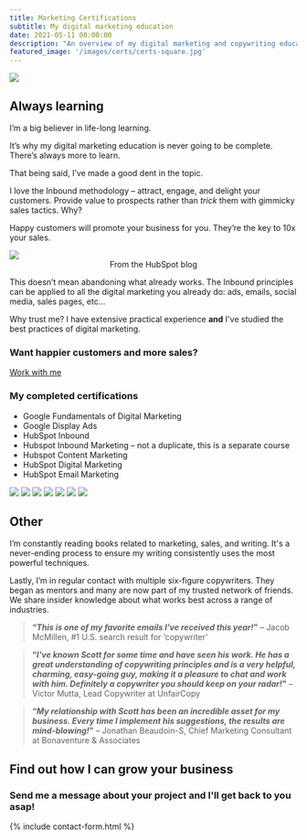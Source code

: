 ```yaml
---
title: Marketing Certifications
subtitle: My digital marketing education
date: 2021-05-11 00:00:00
description: "An overview of my digital marketing and copywriting education."
featured_image: '/images/certs/certs-square.jpg'
---
```


![](/images/certs/certs-landscape.jpg)

## Always learning

I’m a big believer in life-long learning. 

It’s why my digital marketing education is never going to be complete. There’s always more to learn. 

That being said, I’ve made a good dent in the topic.

I love the Inbound methodology – attract, engage, and delight your customers. Provide value to prospects rather than *trick* them with gimmicky sales tactics. Why?

Happy customers will promote your business for you. They’re the key to 10x your sales. 

<div class="gallery gallery--small" data-columns="1">
<img src="/images/certs/flywheel.jpg">
</div>
<div align="center">From the HubSpot blog</div>

This doesn’t mean abandoning what already works. The Inbound principles can be applied to all the digital marketing you already do: ads, emails, social media, sales pages, etc...

Why trust me? I have extensive practical experience **and** I've studied the best practices of digital marketing.


### Want happier customers and more sales?
<a href="https://scott-oneill.co.uk/contact" class="button button--large">Work with me</a>

### My completed certifications

 * Google Fundamentals of Digital Marketing
 * Google Display Ads
 * HubSpot Inbound
 * Hubspot Inbound Marketing – not a duplicate, this is a separate course
 * Hubspot Content Marketing
 * HubSpot Digital Marketing
 * HubSpot Email Marketing

<div class="gallery gallery--small" data-columns="1">
	<img src="/images/certs/InboundCert.png">
	<img src="/images/certs/digital-marketing.jpg">
	<img src="/images/certs/HubSpotDigitalAdvertising.png">
    <img src="/images/certs/Content_marketing.png">
	<img src="/images/certs/HubSpotEmailMarketingCertification.png">
    <img src="/images/certs/GoogleAdsDisplayCertification.png">
    <img src="/images/certs/HubSpotInboundMarketing.png">
</div>

## Other
I’m constantly reading books related to marketing, sales, and writing. It's a never-ending process to ensure my writing consistently uses the most powerful techniques.

Lastly, I’m in regular contact with multiple six-figure copywriters. They began as mentors and many are now part of my trusted network of friends. We share insider knowledge about what works best across a range of industries.

>**“*This is one of my favorite emails I've received this year!*”** – Jacob McMillen, #1 U.S. search result for ‘copywriter’

>**“*I've known Scott for some time and have seen his work. He has a great understanding of copywriting principles and is a very helpful, charming, easy-going guy, making it a pleasure to chat and work with him. Definitely a copywriter you should keep on your radar!*"** – Victor Mutta, Lead Copywriter at UnfairCopy

>**“*My relationship with Scott has been an incredible asset for my business. Every time I implement his suggestions, the results are mind-blowing!*”** – Jonathan Beaudoin-S, Chief Marketing Consultant at Bonaventure & Associates

## Find out how I can grow your business
### Send me a message about your project and I'll get back to you asap!
{% include contact-form.html %}



